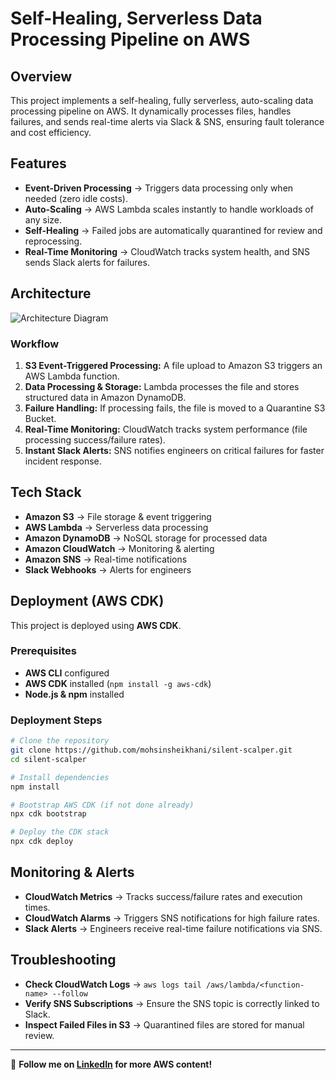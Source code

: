 # Self-Healing, Serverless Data Processing Pipeline on AWS

## Overview

This project implements a self-healing, fully serverless, auto-scaling data processing pipeline on AWS. It dynamically processes files, handles failures, and sends real-time alerts via Slack & SNS, ensuring fault tolerance and cost efficiency.

## Features

- **Event-Driven Processing** → Triggers data processing only when needed (zero idle costs).
- **Auto-Scaling** → AWS Lambda scales instantly to handle workloads of any size.
- **Self-Healing** → Failed jobs are automatically quarantined for review and reprocessing.
- **Real-Time Monitoring** → CloudWatch tracks system health, and SNS sends Slack alerts for failures.

## Architecture

![Architecture Diagram](https://github.com/user-attachments/assets/af6b480e-6e57-4ffe-b497-82d2a3e4ec50)


### **Workflow**

1. **S3 Event-Triggered Processing:** A file upload to Amazon S3 triggers an AWS Lambda function.
2. **Data Processing & Storage:** Lambda processes the file and stores structured data in Amazon DynamoDB.
3. **Failure Handling:** If processing fails, the file is moved to a Quarantine S3 Bucket.
4. **Real-Time Monitoring:** CloudWatch tracks system performance (file processing success/failure rates).
5. **Instant Slack Alerts:** SNS notifies engineers on critical failures for faster incident response.

## Tech Stack

- **Amazon S3** → File storage & event triggering
- **AWS Lambda** → Serverless data processing
- **Amazon DynamoDB** → NoSQL storage for processed data
- **Amazon CloudWatch** → Monitoring & alerting
- **Amazon SNS** → Real-time notifications
- **Slack Webhooks** → Alerts for engineers

## Deployment (AWS CDK)

This project is deployed using **AWS CDK**.

### **Prerequisites**

- **AWS CLI** configured
- **AWS CDK** installed (`npm install -g aws-cdk`)
- **Node.js & npm** installed

### **Deployment Steps**

```sh
# Clone the repository
git clone https://github.com/mohsinsheikhani/silent-scalper.git
cd silent-scalper

# Install dependencies
npm install

# Bootstrap AWS CDK (if not done already)
npx cdk bootstrap

# Deploy the CDK stack
npx cdk deploy
```

## Monitoring & Alerts

- **CloudWatch Metrics** → Tracks success/failure rates and execution times.
- **CloudWatch Alarms** → Triggers SNS notifications for high failure rates.
- **Slack Alerts** → Engineers receive real-time failure notifications via SNS.

## Troubleshooting

- **Check CloudWatch Logs** → `aws logs tail /aws/lambda/<function-name> --follow`
- **Verify SNS Subscriptions** → Ensure the SNS topic is correctly linked to Slack.
- **Inspect Failed Files in S3** → Quarantined files are stored for manual review.

---

🚀 **Follow me on [LinkedIn](https://www.linkedin.com/in/mohsin-sheikhani/) for more AWS content!**
